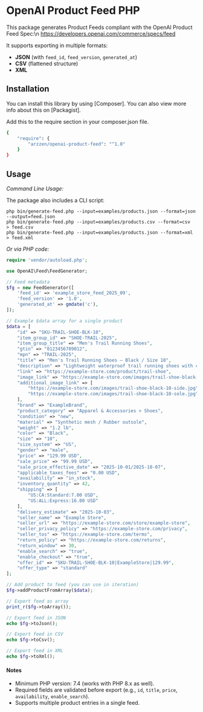 # OpenAI Product Feed PHP

This package generates Product Feeds compliant with the OpenAI Product Feed Spec:\n
https://developers.openai.com/commerce/specs/feed

It supports exporting in multiple formats:

- **JSON** (with `feed_id`, `feed_version`, `generated_at`)
- **CSV** (flattened structure)
- **XML**

## Installation

You can install this library by using [Composer]. You can also view more info about this on [Packagist].

Add this to the require section in your composer.json file.

```bash
{
    "require": {
        "arzzen/openai-product-feed": "^1.0"
    }
}
```

## Usage

_Command Line Usage:_

The package also includes a CLI script:

```
php bin/generate-feed.php --input=examples/products.json --format=json --output=feed.json
php bin/generate-feed.php --input=examples/products.csv --format=csv  > feed.csv
php bin/generate-feed.php --input=examples/products.json --format=xml  > feed.xml
```

_Or via PHP code:_

```php
require 'vendor/autoload.php';

use OpenAI\Feed\FeedGenerator;

// Feed metadata
$fg = new FeedGenerator([
    'feed_id' => 'example_store_feed_2025_09',
    'feed_version' => '1.0',
    'generated_at' => gmdate('c'),
]);

// Example $data array for a single product
$data = [
    "id" => "SKU-TRAIL-SHOE-BLK-10",
    "item_group_id" => "SHOE-TRAIL-2025",
    "item_group_title" => "Men's Trail Running Shoes",
    "gtin" => "0123456789012",
    "mpn" => "TRAIL-2025",
    "title" => "Men's Trail Running Shoes — Black / Size 10",
    "description" => "Lightweight waterproof trail running shoes with cushioned midsole and aggressive outsole for rocky terrain. Breathable mesh upper with reinforced toe cap.",
    "link" => "https://example-store.com/product/trail-shoe",
    "image_link" => "https://example-store.com/images/trail-shoe-black-10.jpg",
    "additional_image_link" => [
        "https://example-store.com/images/trail-shoe-black-10-side.jpg",
        "https://example-store.com/images/trail-shoe-black-10-sole.jpg"
    ],
    "brand" => "ExampleBrand",
    "product_category" => "Apparel & Accessories > Shoes",
    "condition" => "new",
    "material" => "Synthetic mesh / Rubber outsole",
    "weight" => "1.2 lb",
    "color" => "Black",
    "size" => "10",
    "size_system" => "US",
    "gender" => "male",
    "price" => "129.99 USD",
    "sale_price" => "99.99 USD",
    "sale_price_effective_date" => "2025-10-01/2025-10-07",
    "applicable_taxes_fees" => "0.00 USD",
    "availability" => "in_stock",
    "inventory_quantity" => 42,
    "shipping" => [
        "US:CA:Standard:7.00 USD",
        "US:ALL:Express:16.00 USD"
    ],
    "delivery_estimate" => "2025-10-03",
    "seller_name" => "Example Store",
    "seller_url" => "https://example-store.com/store/example-store",
    "seller_privacy_policy" => "https://example-store.com/privacy",
    "seller_tos" => "https://example-store.com/terms",
    "return_policy" => "https://example-store.com/returns",
    "return_window" => 30,
    "enable_search" => "true",
    "enable_checkout" => "true",
    "offer_id" => "SKU-TRAIL-SHOE-BLK-10|ExampleStore|129.99",
    "offer_type" => "standard"
];

// Add product to feed (you can use in iteration)
$fg->addProductFromArray($data);

// Export feed as array
print_r($fg->toArray());

// Export feed in JSON
echo $fg->toJson();

// Export feed in CSV
echo $fg->toCsv();

// Export feed in XML
echo $fg->toXml();
```

#### Notes

- Minimum PHP version: 7.4 (works with PHP 8.x as well).
- Required fields are validated before export (e.g., `id`, `title`, `price`, `availability`, `enable_search`).
- Supports multiple product entries in a single feed.
